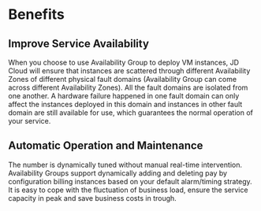 # Benefits

## Improve Service Availability
When you choose to use Availability Group to deploy VM instances, JD Cloud will ensure that instances are scattered through different Availability Zones of different physical fault domains (Availability Group can come across different Availability Zones). All the fault domains are isolated from one another. A hardware failure happened in one fault domain can only affect the instances deployed in this domain and instances in other fault domain are still available for use, which guarantees the normal operation of your service.

## Automatic Operation and Maintenance

The number is dynamically tuned without manual real-time intervention. Availability Groups support dynamically adding and deleting pay by configuration billing instances based on your default alarm/timing strategy. It is easy to cope with the fluctuation of business load, ensure the service capacity in peak and save business costs in trough.







